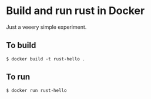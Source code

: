 # Build and run rust in Docker

Just a veeery simple experiment.

## To build

    $ docker build -t rust-hello .

## To run

    $ docker run rust-hello

